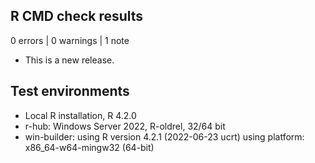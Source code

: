## R CMD check results

0 errors | 0 warnings | 1 note

- This is a new release.

## Test environments

- Local R installation, R 4.2.0
- r-hub: Windows Server 2022, R-oldrel, 32/64 bit
- win-builder: using R version 4.2.1 (2022-06-23 ucrt) using platform: x86_64-w64-mingw32 (64-bit)
